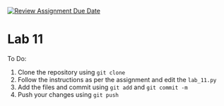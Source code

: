 [![Review Assignment Due Date](https://classroom.github.com/assets/deadline-readme-button-24ddc0f5d75046c5622901739e7c5dd533143b0c8e959d652212380cedb1ea36.svg)](https://classroom.github.com/a/ncs8zR1v)
# Lab 11

To Do:
1. Clone the repository using `git clone`
2. Follow the instructions as per the assignment and edit the `lab_11.py`
3. Add the files and commit using `git add` and `git commit -m`
4. Push your changes using `git push`

